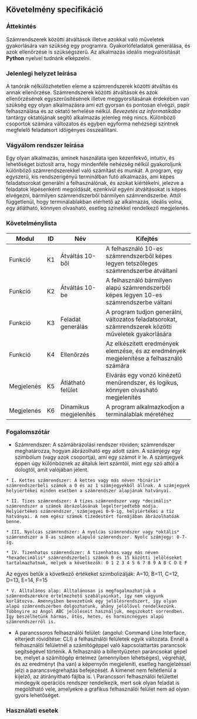 ## Követelmény specifikáció

### Áttekintés
Számrendszerek közötti átváltások illetve azokkal való műveletek gyakorlására van szükség egy programra. Gyakorlófeladatok generálása, és azok ellenőrzése is szükségszerű. Az alkalmazás ideális megvalósítását **Python** nyelvel tudnánk elképzelni.

### Jelenlegi helyzet leírása
A tanórák nélkülözhetetlen eleme a számrendszerek közötti átváltás és annak ellenőrzése.
Számrendszerek közötti átváltások és azok ellenőrzésének egyszerűsítésének illetve meggyorsításának érdekében van szükség egy olyan alkalmazásra ami
ezt gyorsan és pontosan elvégzi, papír felhasználása és az oktató terhelése nélkül. *Bevezetés az informatikába* tantárgy oktatójának segítő alkalmazás jelenleg még nincs. Különböző csoportok számára változatos és egyben egyforma nehézségi szintnek megfelelő feladatsort időigényes összeállítani.

### Vágyálom rendszer leírása
Egy olyan alkalmazás, aminek használata igen kézenfekvő, intuitív, és lehetőséget biztosít arra, hogy mindenféle nehézség nélkül gyakoroljunk különböző számrendszerekkel való számítást és munkát. A program, egy egyszerű, kis rendszerigényű terminálban futó alkalmazás, ami képes feladatsorokat generálni a felhasználónak, és azokat kiértékelni, jelezve a feladatok lépésenkénti megoldását, ezenkívül egyéni átváltásokat is képes elvégezni, bármilyen számrendszerből bármilyen számrendszerbe. Attól függetlenül, hogy terminálablakban elérhető az alkalmazás, ideális volna, egy átlátható, könnyen olvasható, esetleg színekkel rendelkező megjelenés.

### Követelménylista

| Modul | ID  | Név | Kifejtés |
| ----- | --- | --- | -------- |
| Funkció	| K1	| Átváltás 10-ből		| A felhasználó 10-es számrendszerből képes legyen tetszőleges számrendszerbe átváltani			|
| Funkció	| K2	| Átváltás 10-be		| A felhasználó bármilyen alapú számrendszerből képes legyen 10-es számrendszerbe váltani		|
| Funkció	| K3	| Feladat generálás		| A program tudjon generálni, változatos feladatsorokat, számrendszerek közötti műveletek gyakorlására	|
| Funkció 	| K4	| Ellenőrzés			| Az elkészített eredmények elemzése, és az eredmények megjelenítése a felhasználó számára		|
| Megjelenés	| K5	| Átlátható felület		| Elvárás egy vonzó kinézetű menürendszer, és logikus, könnyen olvasható megjelenítés			|
| Megjelenés	| K6	| Dinamikus megjelenítés	| A program alkalmazkodjon a terminálablak méretéhez							|

### Fogalomszótár
* Számrendszer: A számábrázolási rendszer röviden; számrendszer meghatározza, hogyan ábrázolható egy adott szám. A számjegy egy szimbólum (vagy azok csoportja), ami egy számot ír le. A számjegyek éppen úgy különböznek az általuk leírt számtól, mint egy szó attól a dologtól, amit valójában jelent.
<!---  Az adott számrendszerben szerepeltethető számjegyek: 0 és 1. === Ez a kettes számrendszerre igaz, nem általánosan--->
	* I. Kettes számrendszer: A kettes vagy más néven *bináris* számrendszerbeli számok a 0 és az 1 számjegyekből állnak. A számjegyek helyiértékei minden esetben a számrendszer alapjának hatványai.

	* II. Tízes számrendszer: A tízes számrendszer vagy *decimális* számrendszer a számok ábrázolásának legelterjedtebb módja. Helyiértékes számrendszer, számjegyei 0-9-ig, helyiértékei a tíz hatványai. A nem egész számok tizedestört formájában ábrázolhatóak benne.

	* III. Nyolcas számrendszer: A nyolcas számrendszer vagy *oktális* számrendszer a 8-as számon alapuló számrendszer. Nyolc számjegy: 0-7-ig.

	* IV. Tizenhatos számrendszer: A tizenhatos vagy más néven *hexadecimális* számrendszerbeli számok 0 és 15 közötti jelöléseket tartalmazhatnak, melyek a következők: 0 1 2 3 4 5 6 7 8 9 A B C D E F
Az egyes betűk a következő értékeket szimbolizálják:
A=10, B=11, C=12, D=13, E=14, F=15

	* V. Álltalános alap: Álltalánosan is megfogalmazhatjuk a számrendszerekre értelmezhető szabályainkat, így nem vagyunk korlátozva. Amennyiben bevezetünk egy jelölésrendszert, így olyan alapú számrendszerben dolgozhatunk, ahány jelölővel rendelkezünk. Többnyire az Angol ABC jelöléseit használjuk, megszokott sorrendben. Így beszélhetünk hármas, ötös, hetes, és harmincnégyes alapú számrendszerről is.

* A parancssoros felhasználói felület: (angolul: Command Line Interface, elterjedt rövidítése: CLI) a felhasználói felületek egyik változata.
Ennél a felhasználói felületnél a számítógéppel való kapcsolattartás parancsok segítségével történik. A felhasználó a billentyűzeten parancsokat gépel be, melyet a számítógép értelmez (amennyiben lehetséges), végrehajt, és az eredményt (ha van) a képernyőn megjeleníti, esetleg hangjelzéssel jelzi a parancsvégrehajtás befejezését. A kimenet nem feltétlenül a kijelző, az átirányítható fájlba is. \ Parancssori felhasználói felülettel mindegyik operációs rendszer rendelkezik, mert sok olyan feladat is megoldható vele, amelyekre a grafikus felhasználói felület nem ad olyan gyors lehetőséget.

### Használati esetek